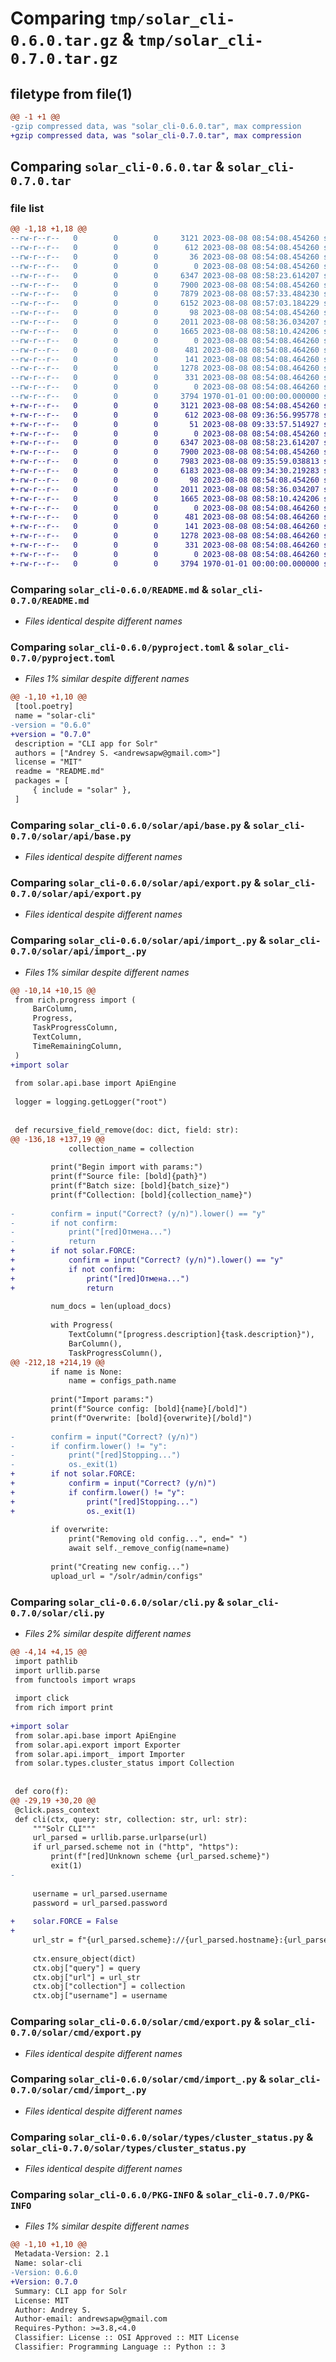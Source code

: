 # Comparing `tmp/solar_cli-0.6.0.tar.gz` & `tmp/solar_cli-0.7.0.tar.gz`

## filetype from file(1)

```diff
@@ -1 +1 @@
-gzip compressed data, was "solar_cli-0.6.0.tar", max compression
+gzip compressed data, was "solar_cli-0.7.0.tar", max compression
```

## Comparing `solar_cli-0.6.0.tar` & `solar_cli-0.7.0.tar`

### file list

```diff
@@ -1,18 +1,18 @@
--rw-r--r--   0        0        0     3121 2023-08-08 08:54:08.454260 solar_cli-0.6.0/README.md
--rw-r--r--   0        0        0      612 2023-08-08 08:54:08.454260 solar_cli-0.6.0/pyproject.toml
--rw-r--r--   0        0        0       36 2023-08-08 08:54:08.454260 solar_cli-0.6.0/solar/__init__.py
--rw-r--r--   0        0        0        0 2023-08-08 08:54:08.454260 solar_cli-0.6.0/solar/api/__init__.py
--rw-r--r--   0        0        0     6347 2023-08-08 08:58:23.614207 solar_cli-0.6.0/solar/api/base.py
--rw-r--r--   0        0        0     7900 2023-08-08 08:54:08.454260 solar_cli-0.6.0/solar/api/export.py
--rw-r--r--   0        0        0     7879 2023-08-08 08:57:33.484230 solar_cli-0.6.0/solar/api/import_.py
--rw-r--r--   0        0        0     6152 2023-08-08 08:57:03.184229 solar_cli-0.6.0/solar/cli.py
--rw-r--r--   0        0        0       98 2023-08-08 08:54:08.454260 solar_cli-0.6.0/solar/cmd/__init__.py
--rw-r--r--   0        0        0     2011 2023-08-08 08:58:36.034207 solar_cli-0.6.0/solar/cmd/export.py
--rw-r--r--   0        0        0     1665 2023-08-08 08:58:10.424206 solar_cli-0.6.0/solar/cmd/import_.py
--rw-r--r--   0        0        0        0 2023-08-08 08:54:08.464260 solar_cli-0.6.0/solar/types/__init__.py
--rw-r--r--   0        0        0      481 2023-08-08 08:54:08.464260 solar_cli-0.6.0/solar/types/analysis.py
--rw-r--r--   0        0        0      141 2023-08-08 08:54:08.464260 solar_cli-0.6.0/solar/types/base.py
--rw-r--r--   0        0        0     1278 2023-08-08 08:54:08.464260 solar_cli-0.6.0/solar/types/cluster_status.py
--rw-r--r--   0        0        0      331 2023-08-08 08:54:08.464260 solar_cli-0.6.0/solar/types/config_files.py
--rw-r--r--   0        0        0        0 2023-08-08 08:54:08.464260 solar_cli-0.6.0/solar/utils.py
--rw-r--r--   0        0        0     3794 1970-01-01 00:00:00.000000 solar_cli-0.6.0/PKG-INFO
+-rw-r--r--   0        0        0     3121 2023-08-08 08:54:08.454260 solar_cli-0.7.0/README.md
+-rw-r--r--   0        0        0      612 2023-08-08 09:36:56.995778 solar_cli-0.7.0/pyproject.toml
+-rw-r--r--   0        0        0       51 2023-08-08 09:33:57.514927 solar_cli-0.7.0/solar/__init__.py
+-rw-r--r--   0        0        0        0 2023-08-08 08:54:08.454260 solar_cli-0.7.0/solar/api/__init__.py
+-rw-r--r--   0        0        0     6347 2023-08-08 08:58:23.614207 solar_cli-0.7.0/solar/api/base.py
+-rw-r--r--   0        0        0     7900 2023-08-08 08:54:08.454260 solar_cli-0.7.0/solar/api/export.py
+-rw-r--r--   0        0        0     7983 2023-08-08 09:35:59.038813 solar_cli-0.7.0/solar/api/import_.py
+-rw-r--r--   0        0        0     6183 2023-08-08 09:34:30.219283 solar_cli-0.7.0/solar/cli.py
+-rw-r--r--   0        0        0       98 2023-08-08 08:54:08.454260 solar_cli-0.7.0/solar/cmd/__init__.py
+-rw-r--r--   0        0        0     2011 2023-08-08 08:58:36.034207 solar_cli-0.7.0/solar/cmd/export.py
+-rw-r--r--   0        0        0     1665 2023-08-08 08:58:10.424206 solar_cli-0.7.0/solar/cmd/import_.py
+-rw-r--r--   0        0        0        0 2023-08-08 08:54:08.464260 solar_cli-0.7.0/solar/types/__init__.py
+-rw-r--r--   0        0        0      481 2023-08-08 08:54:08.464260 solar_cli-0.7.0/solar/types/analysis.py
+-rw-r--r--   0        0        0      141 2023-08-08 08:54:08.464260 solar_cli-0.7.0/solar/types/base.py
+-rw-r--r--   0        0        0     1278 2023-08-08 08:54:08.464260 solar_cli-0.7.0/solar/types/cluster_status.py
+-rw-r--r--   0        0        0      331 2023-08-08 08:54:08.464260 solar_cli-0.7.0/solar/types/config_files.py
+-rw-r--r--   0        0        0        0 2023-08-08 08:54:08.464260 solar_cli-0.7.0/solar/utils.py
+-rw-r--r--   0        0        0     3794 1970-01-01 00:00:00.000000 solar_cli-0.7.0/PKG-INFO
```

### Comparing `solar_cli-0.6.0/README.md` & `solar_cli-0.7.0/README.md`

 * *Files identical despite different names*

### Comparing `solar_cli-0.6.0/pyproject.toml` & `solar_cli-0.7.0/pyproject.toml`

 * *Files 1% similar despite different names*

```diff
@@ -1,10 +1,10 @@
 [tool.poetry]
 name = "solar-cli"
-version = "0.6.0"
+version = "0.7.0"
 description = "CLI app for Solr"
 authors = ["Andrey S. <andrewsapw@gmail.com>"]
 license = "MIT"
 readme = "README.md"
 packages = [
     { include = "solar" },
 ]
```

### Comparing `solar_cli-0.6.0/solar/api/base.py` & `solar_cli-0.7.0/solar/api/base.py`

 * *Files identical despite different names*

### Comparing `solar_cli-0.6.0/solar/api/export.py` & `solar_cli-0.7.0/solar/api/export.py`

 * *Files identical despite different names*

### Comparing `solar_cli-0.6.0/solar/api/import_.py` & `solar_cli-0.7.0/solar/api/import_.py`

 * *Files 1% similar despite different names*

```diff
@@ -10,14 +10,15 @@
 from rich.progress import (
     BarColumn,
     Progress,
     TaskProgressColumn,
     TextColumn,
     TimeRemainingColumn,
 )
+import solar
 
 from solar.api.base import ApiEngine
 
 logger = logging.getLogger("root")
 
 
 def recursive_field_remove(doc: dict, field: str):
@@ -136,18 +137,19 @@
             collection_name = collection
 
         print("Begin import with params:")
         print(f"Source file: [bold]{path}")
         print(f"Batch size: [bold]{batch_size}")
         print(f"Collection: [bold]{collection_name}")
 
-        confirm = input("Correct? (y/n)").lower() == "y"
-        if not confirm:
-            print("[red]Отмена...")
-            return
+        if not solar.FORCE:
+            confirm = input("Correct? (y/n)").lower() == "y"
+            if not confirm:
+                print("[red]Отмена...")
+                return
 
         num_docs = len(upload_docs)
 
         with Progress(
             TextColumn("[progress.description]{task.description}"),
             BarColumn(),
             TaskProgressColumn(),
@@ -212,18 +214,19 @@
         if name is None:
             name = configs_path.name
 
         print("Import params:")
         print(f"Source config: [bold]{name}[/bold]")
         print(f"Overwrite: [bold]{overwrite}[/bold]")
 
-        confirm = input("Correct? (y/n)")
-        if confirm.lower() != "y":
-            print("[red]Stopping...")
-            os._exit(1)
+        if not solar.FORCE:
+            confirm = input("Correct? (y/n)")
+            if confirm.lower() != "y":
+                print("[red]Stopping...")
+                os._exit(1)
 
         if overwrite:
             print("Removing old config...", end=" ")
             await self._remove_config(name=name)
 
         print("Creating new config...")
         upload_url = "/solr/admin/configs"
```

### Comparing `solar_cli-0.6.0/solar/cli.py` & `solar_cli-0.7.0/solar/cli.py`

 * *Files 2% similar despite different names*

```diff
@@ -4,14 +4,15 @@
 import pathlib
 import urllib.parse
 from functools import wraps
 
 import click
 from rich import print
 
+import solar
 from solar.api.base import ApiEngine
 from solar.api.export import Exporter
 from solar.api.import_ import Importer
 from solar.types.cluster_status import Collection
 
 
 def coro(f):
@@ -29,19 +30,20 @@
 @click.pass_context
 def cli(ctx, query: str, collection: str, url: str):
     """Solr CLI"""
     url_parsed = urllib.parse.urlparse(url)
     if url_parsed.scheme not in ("http", "https"):
         print(f"[red]Unknown scheme {url_parsed.scheme}")
         exit(1)
-        
 
     username = url_parsed.username
     password = url_parsed.password
 
+    solar.FORCE = False
+
     url_str = f"{url_parsed.scheme}://{url_parsed.hostname}:{url_parsed.port}{url_parsed.path}"
 
     ctx.ensure_object(dict)
     ctx.obj["query"] = query
     ctx.obj["url"] = url_str
     ctx.obj["collection"] = collection
     ctx.obj["username"] = username
```

### Comparing `solar_cli-0.6.0/solar/cmd/export.py` & `solar_cli-0.7.0/solar/cmd/export.py`

 * *Files identical despite different names*

### Comparing `solar_cli-0.6.0/solar/cmd/import_.py` & `solar_cli-0.7.0/solar/cmd/import_.py`

 * *Files identical despite different names*

### Comparing `solar_cli-0.6.0/solar/types/cluster_status.py` & `solar_cli-0.7.0/solar/types/cluster_status.py`

 * *Files identical despite different names*

### Comparing `solar_cli-0.6.0/PKG-INFO` & `solar_cli-0.7.0/PKG-INFO`

 * *Files 1% similar despite different names*

```diff
@@ -1,10 +1,10 @@
 Metadata-Version: 2.1
 Name: solar-cli
-Version: 0.6.0
+Version: 0.7.0
 Summary: CLI app for Solr
 License: MIT
 Author: Andrey S.
 Author-email: andrewsapw@gmail.com
 Requires-Python: >=3.8,<4.0
 Classifier: License :: OSI Approved :: MIT License
 Classifier: Programming Language :: Python :: 3
```

